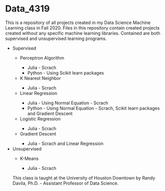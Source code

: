 # Data_4319

This is a repository of all projects created in my Data Science Machine Learning class in Fall 2020. Files in this repository contain created projects created without any specific machine learning libraries. Contained are both supervised and unsupervised learning programs. 

<ul>
<li>Supervised</li>
<ul>
<li>Perceptron Algorithm</li>
    <ul> 
        <li> Julia - Scrach </li>
        <li> Python - Using Scikit learn packages </li>
    </ul>
        
  <li>K Nearest Neighbor</li>
    <ul> 
        <li> Julia - Scrach </li>
    </ul>
  <li>Linear Regression</li>
    <ul> 
        <li> Julia  - Using Normal Equation - Scrach </li>
        <li> Python - Using Normal Equation - Scrach, Scikit learn packages and Gradient Descent</li>
    </ul>
  <li>Logistic Regression</li>
    <ul> 
        <li> Julia  - Scrach </li>
    </ul>
   <li>Gradient Descent</li>
    <ul> 
        <li> Julia  - Scrach and Linear Regression </li>
    </ul>

</ul>
    
<li>Unsupervised </li>
    <ul> 
        <li> K-Means </li>
        <ul>
        <li> Julia - Scrach  </li>
        </ul>

       
</ul>



This class is taught at the University of Houston Downtown by Randy Davila, Ph.D. -  Assistant Professor of Data Science. 
